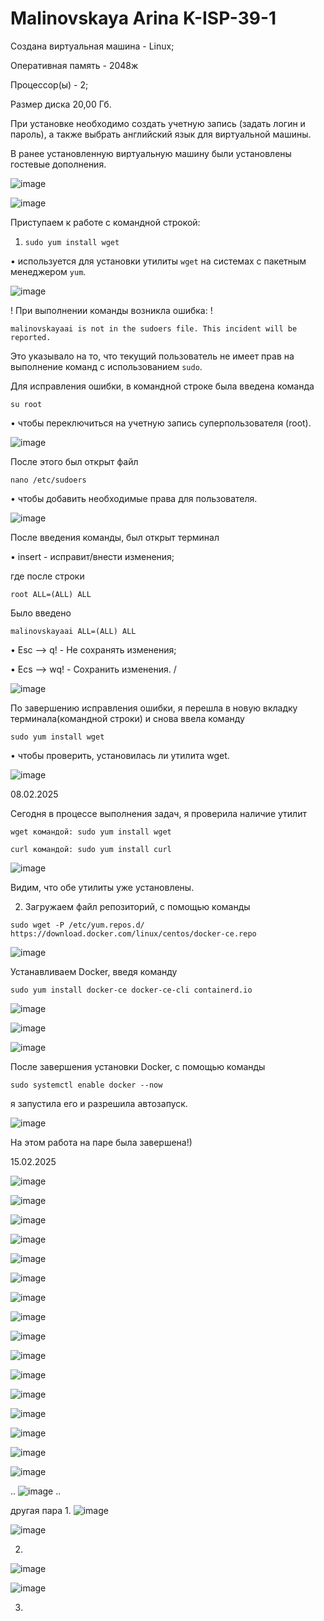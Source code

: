 # Malinovskaya Arina K-ISP-39-1

Создана виртуальная машина - Linux;

Оперативная память - 2048ж

Процессор(ы) - 2;

Размер диска 20,00 Гб.

При установке необходимо создать учетную запись (задать логин и пароль), а также выбрать английский язык для виртуальной машины.

В ранее установленную виртуальную машину были установлены гостевые дополнения.

![image](https://github.com/user-attachments/assets/538b4cf4-0ecd-425b-bef5-c1307b25ed8c)

![image](https://github.com/user-attachments/assets/a5fdbd81-8eff-4949-8a07-53e2bdb31dc5)

Приступаем к работе с командной строкой:

1. `sudo yum install wget`

• используется для установки утилиты `wget` на системах с пакетным менеджером `yum`.

![image](https://github.com/user-attachments/assets/3a9c6a29-ff6b-414a-852b-444825aacbe6)

! При выполнении команды возникла ошибка: !

`malinovskayaai is not in the sudoers file. This incident will be reported.`

Это указывало на то, что текущий пользователь не имеет прав на выполнение команд с использованием `sudo`.

Для исправления ошибки, в командной строке была введена команда 

`su root`

• чтобы переключиться на учетную запись суперпользователя (root).

![image](https://github.com/user-attachments/assets/d50c8b2a-52ac-4858-ac4e-ea7312252d00)

После этого был открыт файл 

`nano /etc/sudoers`

• чтобы добавить необходимые права для пользователя.

![image](https://github.com/user-attachments/assets/bdbad25c-4624-43f7-a750-135a0c317039)

После введения команды, был открыт терминал 

• insert - исправит/внести изменения;

где после строки

`root ALL=(ALL) ALL`

Было введено 

`malinovskayaai ALL=(ALL) ALL`

• Esc --> q! - Не сохранять изменения;

• Ecs --> wq! - Сохранить изменения. \/

![image](https://github.com/user-attachments/assets/e551fd7a-94d3-42f6-aaae-4ef93da2200d)

По завершению исправления ошибки, я перешла в новую вкладку терминала(командной строки) и снова ввела команду 

`sudo yum install wget`

• чтобы проверить, установилась ли утилита wget.

![image](https://github.com/user-attachments/assets/f45debc5-6888-4115-b5e0-ce43a155b599)


08.02.2025

Сегодня в процессе выполнения задач, я проверила наличие утилит 

`wget командой: sudo yum install wget`

`curl командой: sudo yum install curl`

![image](https://github.com/user-attachments/assets/f4926c5f-6427-4b98-afde-acd3863aea71)

Видим, что обе утилиты уже установлены. 

2. Загружаем файл репозиторий, с помощью команды 

`sudo wget -P /etc/yum.repos.d/ https://download.docker.com/linux/centos/docker-ce.repo`

![image](https://github.com/user-attachments/assets/56cbe0a8-47f1-4e5d-9670-645dfb953dfe)

Устанавливаем Docker, введя команду 

`sudo yum install docker-ce docker-ce-cli containerd.io`

![image](https://github.com/user-attachments/assets/39d819e6-5e7c-447e-a170-eaa5923bf2fd)

![image](https://github.com/user-attachments/assets/7d52276f-9683-4bf4-a57b-b98ba0d30721)

![image](https://github.com/user-attachments/assets/f392b387-babd-4e91-8ffa-d8e4764ce26e)

После завершения установки Docker, с помощью команды 

`sudo systemctl enable docker --now`

я запустила его и разрешила автозапуск.

![image](https://github.com/user-attachments/assets/70b15bcf-cce9-4cfb-842d-5bb3d18ccbe6)

На этом работа на паре была завершена!)

15.02.2025

![image](https://github.com/user-attachments/assets/9d828263-256c-4d1d-af06-8bc2c6e2dda6)

![image](https://github.com/user-attachments/assets/fb905291-d83d-438b-b0fa-f87235ae5499)

![image](https://github.com/user-attachments/assets/aaadde65-6ecb-42a2-8a16-3d36541d4cbb)

![image](https://github.com/user-attachments/assets/b91f4085-7a31-4c0e-83a0-134564581747)

![image](https://github.com/user-attachments/assets/e1476a28-ff57-4a6d-924d-cda788df2f33)

![image](https://github.com/user-attachments/assets/d1e3d913-fdc5-4af8-85d4-716024363c32)

![image](https://github.com/user-attachments/assets/9fa49fb9-3803-4855-ac8d-26572f67ef6f)

![image](https://github.com/user-attachments/assets/212b0265-5d78-4d7b-a82c-9c69950dd438)

![image](https://github.com/user-attachments/assets/0aabe9e6-e636-40ca-9389-d67cd7bcb320)

![image](https://github.com/user-attachments/assets/b50cc857-5ace-4807-bddf-120caef494a3)

![image](https://github.com/user-attachments/assets/32a38916-0fa6-42cc-875e-83ccbe5620e4)

![image](https://github.com/user-attachments/assets/83eb2228-e617-4f5c-a4e8-68ccfcfbb402)

![image](https://github.com/user-attachments/assets/56121bef-f7c8-4e1d-ac6d-21eb2db814cd)

![image](https://github.com/user-attachments/assets/c9a4404d-21ce-496b-af8d-3a0c19a6216f)

![image](https://github.com/user-attachments/assets/313c5462-0a6d-4379-830e-dc61d3c2836e)

![image](https://github.com/user-attachments/assets/f993384a-2e34-411f-8830-4129bca68e86)

..
![image](https://github.com/user-attachments/assets/3c85685e-f84e-4974-99df-8710f89bf282)
..

другая пара
1.
![image](https://github.com/user-attachments/assets/c01128ce-fdda-467f-99e4-425790efe2b0)

![image](https://github.com/user-attachments/assets/73c3692b-149a-44b4-a904-39128b1de947)
 
2. 
![image](https://github.com/user-attachments/assets/855d8322-c236-453b-9dcf-531b7b48d6ca)

![image](https://github.com/user-attachments/assets/0053ba1f-6a15-4c4a-a8ee-a0591d655c54)

3. 






